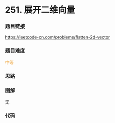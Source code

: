 # 251. 展开二维向量

### 题目链接

https://leetcode-cn.com/problems/flatten-2d-vector

### 题目难度

<font color=#F0AD4E>中等</font>

### 思路



### 图解

无

### 代码

```python
```